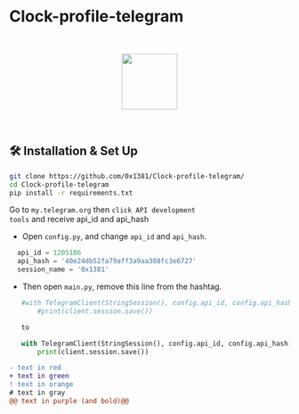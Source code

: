 # Clock-profile-telegram

<br>
<p align="center">
  <img src="https://cdn.jsdelivr.net/npm/programming-languages-logos/src/python/python.png" height="100">
</p>
<br>

## 🛠 Installation & Set Up

```bash
git clone https://github.com/0x1381/Clock-profile-telegram/
cd Clock-profile-telegram
pip install -r requirements.txt

```

Go to <code>my.telegram.org</code> then <code>click API development tools</code> and receive api_id and api_hash

  - Open <code>config.py</code>, and change <code>api_id</code> and <code>api_hash</code>.
  ```python 
    api_id = 1205106
    api_hash = '40e24db52fa79aff3a9aa308fc3e6727'
    session_name = '0x1381'
  ```

  - Then open <code>main.py</code>, remove this line from the hashtag.
  ```python 
     #with TelegramClient(StringSession(), config.api_id, config.api_hash) as client:
         #print(client.session.save())

     to
 
     with TelegramClient(StringSession(), config.api_id, config.api_hash) as client:
         print(client.session.save())
  ```




```diff
- text in red
+ text in green
! text in orange
# text in gray
@@ text in purple (and bold)@@
```


